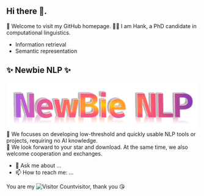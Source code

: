 ## Hi there 👋.
👋 Welcome to visit my GitHub homepage. 
👨‍🎓 I am Hank, a PhD candidate in computational linguistics.  
- Information retrieval
- Semantic representation

## ✨ Newbie NLP ✨ 
![newbie_logo](./images/newbie_logo.png)
:dart: We focuses on developing low-threshold and quickly usable NLP tools or projects, requiring no AI knowledge.  
:open_hands: We look forward to your star and download. At the same time, we also welcome cooperation and exchanges.  

<!--
**hank317/hank317** is a ✨ _special_ ✨ repository because its `README.md` (this file) appears on your GitHub profile.
-->
- 💬 Ask me about ...
- 📫 How to reach me: ...

<!--![](https://github-readme-stats.vercel.app/api?username=hank317&show_icons=true&theme=transparent)-->

You are my ![Visitor Count](https://profile-counter.glitch.me/hank317/count.svg)visitor, thank you :kissing_heart:



